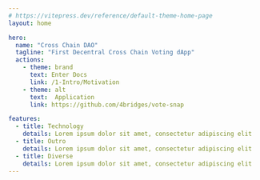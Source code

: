 ```yaml
---
# https://vitepress.dev/reference/default-theme-home-page
layout: home

hero:
  name: "Cross Chain DAO"
  tagline: "First Decentral Cross Chain Voting dApp"
  actions:
    - theme: brand
      text: Enter Docs
      link: /1-Intro/Motivation
    - theme: alt
      text:  Application
      link: https://github.com/4bridges/vote-snap

features:
  - title: Technology
    details: Lorem ipsum dolor sit amet, consectetur adipiscing elit
  - title: Outro
    details: Lorem ipsum dolor sit amet, consectetur adipiscing elit
  - title: Diverse
    details: Lorem ipsum dolor sit amet, consectetur adipiscing elit
---
```


